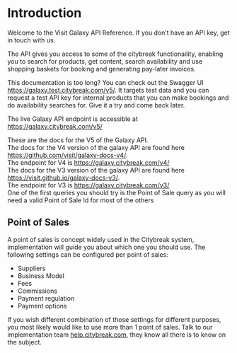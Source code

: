 # Introduction

Welcome to the Visit Galaxy API Reference. If you don’t have an API key, get in touch with us.

The API gives you access to some of the citybreak functionaility, enabling you to search for products, get content, search availability and use shopping baskets for booking and generating pay-later invoices. 

This documentation is too long? You can check out the Swagger UI <a href="https://galaxy.test.citybreak.com/v5/">https://galaxy.test.citybreak.com/v5/</a>. It targets test data and you can request a test API key for internal products that you can make bookings and do availability searches for. Give it a try and come back later.

The live Galaxy API endpoint is accessible at <a href="https://galaxy.citybreak.com/v5/">https://galaxy.citybreak.com/v5/</a>

<aside class="warning">These are the docs for the V5 of the Galaxy API.<br/>
The docs for the V4 version of the galaxy API are found here <a href="https://github.com/visit/galaxy-docs-v4/">https://github.com/visit/galaxy-docs-v4/</a>.<br/>
The endpoint for V4 is <a href="https://galaxy.citybreak.com/v4/">https://galaxy.citybreak.com/v4/</a>
<br/>
The docs for the V3 version of the galaxy API are found here <a href="https://visit.github.io/galaxy-docs-v3/">https://visit.github.io/galaxy-docs-v3/</a>.<br/>
The endpoint for V3 is <a href="https://galaxy.citybreak.com/v3/">https://galaxy.citybreak.com/v3/</a></aside>

<aside class="notice">One of the first queries you should try is the Point of Sale query as you will need a valid Point of Sale Id for most of the others</aside>
  
## Point of Sales
  
A point of sales is concept widely used in the Citybreak system, implementation will guide you about which one you should use.
The following settings can be configured per point of sales:
* Suppliers
* Business Model
* Fees
* Commissions
* Payment regulation
* Payment options

If you wish different combination of those settings for different purposes, you most likely would like to use more than 1 point of sales. Talk to our implementation team <a href='https://help.citybreak.com/'>help.citybreak.com</a>, they know all there is to know on the subject. 
